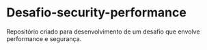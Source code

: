 # Desafio-security-performance
Repositório criado para desenvolvimento de um desafio que envolve performance e segurança.
